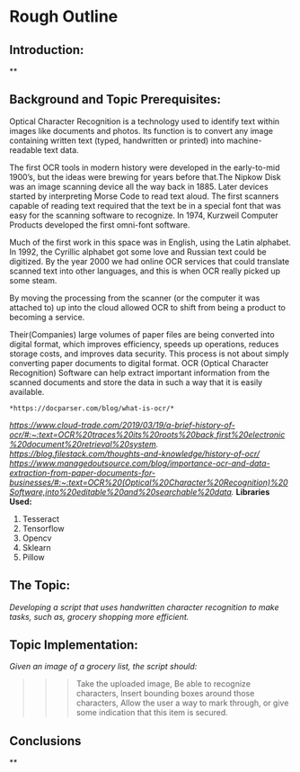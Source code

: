 # Rough Outline #

## Introduction: ##
  **

## Background and Topic Prerequisites: ##
  Optical Character Recognition is a technology used to identify text within images like documents and photos. Its function is to convert any image containing written text (typed, handwritten or printed) into machine-readable text data.

  The first OCR tools in modern history were developed in the early-to-mid 1900’s, but the ideas were brewing for years before that.The Nipkow Disk was an image scanning device all the way back in 1885. Later devices started by interpreting Morse Code to read text aloud. The first scanners capable of reading text required that the text be in a special font that was easy for the scanning software to recognize. In 1974, Kurzweil Computer Products developed the first omni-font software.

  Much of the first work in this space was in English, using the Latin alphabet. In 1992, the Cyrillic alphabet got some love and Russian text could be digitized.
  By the year 2000 we had online OCR services that could translate scanned text into other languages, and this is when OCR really picked up some steam.

  By moving the processing from the scanner (or the computer it was attached to) up into the cloud allowed OCR to shift from being a product to becoming a service.

  Their(Companies) large volumes of paper files are being converted into digital format, which improves efficiency, speeds up operations, reduces storage costs, and improves data security. This process is not about simply converting paper documents to digital format. OCR (Optical Character Recognition) Software can help extract important information from the scanned documents and store the data in such a way that it is easily available.

    *https://docparser.com/blog/what-is-ocr/*
  *https://www.cloud-trade.com/2019/03/19/a-brief-history-of-ocr/#:~:text=OCR%20traces%20its%20roots%20back,first%20electronic%20document%20retrieval%20system.*
    *https://blog.filestack.com/thoughts-and-knowledge/history-of-ocr/*
  *https://www.managedoutsource.com/blog/importance-ocr-and-data-extraction-from-paper-documents-for-businesses/#:~:text=OCR%20(Optical%20Character%20Recognition)%20Software,into%20editable%20and%20searchable%20data.*
  **Libraries Used:**
  1. Tesseract
  2. Tensorflow
  3. Opencv
  4. Sklearn
  5. Pillow

## The Topic: ##
  *Developing a script that uses handwritten character recognition to make tasks, such as, grocery shopping more efficient.*

## Topic Implementation: ##
  *Given an image of a grocery list, the script should:*
  >>> Take the uploaded image,
  >>> Be able to recognize characters,
  >>> Insert bounding boxes around those characters,
  >>> Allow the user a way to mark through, or give some indication that this item is secured.

## Conclusions ##
  **

